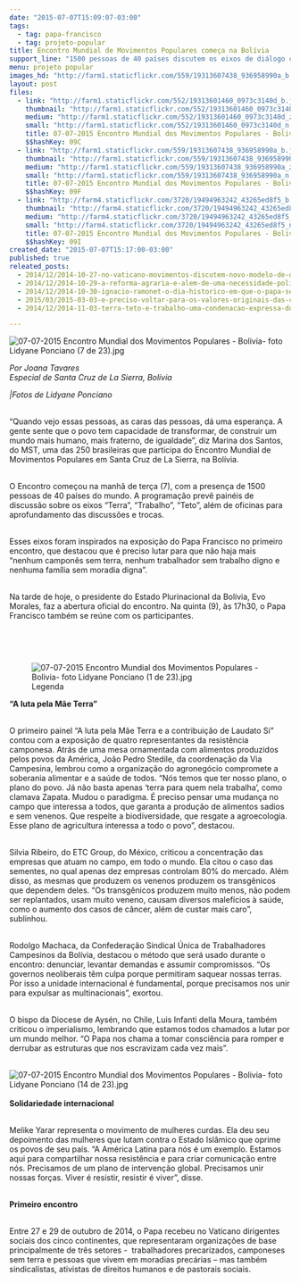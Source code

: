 ```yaml
---
date: "2015-07-07T15:09:07-03:00"
tags:
  - tag: papa-francisco
  - tag: projeto-popular
title: Encontro Mundial de Movimentos Populares começa na Bolívia
support_line: "1500 pessoas de 40 países discutem os eixos de diálogo com o Papa, que participa do evento na quinta (7)."
menu: projeto popular
images_hd: "http://farm1.staticflickr.com/559/19313607438_936958990a_b.jpg"
layout: post
files:
  - link: "http://farm1.staticflickr.com/552/19313601460_0973c3140d_b.jpg"
    thumbnail: "http://farm1.staticflickr.com/552/19313601460_0973c3140d_t.jpg"
    medium: "http://farm1.staticflickr.com/552/19313601460_0973c3140d_z.jpg"
    small: "http://farm1.staticflickr.com/552/19313601460_0973c3140d_n.jpg"
    title: 07-07-2015 Encontro Mundial dos Movimentos Populares - Bolivia- foto Lidyane Ponciano (14 de 23).jpg
    $$hashKey: 09C
  - link: "http://farm1.staticflickr.com/559/19313607438_936958990a_b.jpg"
    thumbnail: "http://farm1.staticflickr.com/559/19313607438_936958990a_t.jpg"
    medium: "http://farm1.staticflickr.com/559/19313607438_936958990a_z.jpg"
    small: "http://farm1.staticflickr.com/559/19313607438_936958990a_n.jpg"
    title: 07-07-2015 Encontro Mundial dos Movimentos Populares - Bolivia- foto Lidyane Ponciano (7 de 23).jpg
    $$hashKey: 09F
  - link: "http://farm4.staticflickr.com/3720/19494963242_43265ed8f5_b.jpg"
    thumbnail: "http://farm4.staticflickr.com/3720/19494963242_43265ed8f5_t.jpg"
    medium: "http://farm4.staticflickr.com/3720/19494963242_43265ed8f5_z.jpg"
    small: "http://farm4.staticflickr.com/3720/19494963242_43265ed8f5_n.jpg"
    title: 07-07-2015 Encontro Mundial dos Movimentos Populares - Bolivia- foto Lidyane Ponciano (1 de 23).jpg
    $$hashKey: 09I
created_date: "2015-07-07T15:17:00-03:00"
published: true
releated_posts:
  - 2014/12/2014-10-27-no-vaticano-movimentos-discutem-novo-modelo-de-desenvolvimento.md
  - 2014/12/2014-10-29-a-reforma-agraria-e-alem-de-uma-necessidade-politica-uma-obrigacao-moral-disse-papa.md
  - 2014/12/2014-10-30-ignacio-ramonet-o-dia-historico-em-que-o-papa-se-reuniu-com-os-movimentos.md
  - 2015/03/2015-03-03-e-preciso-voltar-para-os-valores-originais-das-cooperativas-afirma-papa.md
  - 2014/12/2014-11-03-terra-teto-e-trabalho-uma-condenacao-expressa-do-sistema-capitalista.md

---
```

<p><img alt="07-07-2015 Encontro Mundial dos Movimentos Populares - Bolivia- foto Lidyane Ponciano (7 de 23).jpg" src="http://farm1.staticflickr.com/559/19313607438_936958990a_b.jpg" /></p>

<p><em>Por Joana Tavares<br />
Especial de Santa Cruz de La Sierra, Bol&iacute;via</em></p>

<p><em>|Fotos de Lidyane Ponciano</em></p>

<p><br />
&ldquo;Quando vejo essas pessoas, as caras das pessoas, d&aacute; uma esperan&ccedil;a. A gente sente que o povo tem capacidade de transformar, de construir um mundo mais humano, mais fraterno, de igualdade&rdquo;, diz Marina dos Santos, do MST, uma das 250 brasileiras que participa do Encontro Mundial de Movimentos Populares em Santa Cruz de La Sierra, na Bol&iacute;via.</p>

<p><br />
O Encontro come&ccedil;ou na manh&atilde; de ter&ccedil;a (7), com a presen&ccedil;a de 1500 pessoas de 40 pa&iacute;ses do mundo. A programa&ccedil;&atilde;o prev&ecirc; pain&eacute;is de discuss&atilde;o sobre os eixos &ldquo;Terra&rdquo;, &ldquo;Trabalho&rdquo;, &ldquo;Teto&rdquo;, al&eacute;m de oficinas para aprofundamento das discuss&otilde;es e trocas.</p>

<p><br />
Esses eixos foram inspirados na exposi&ccedil;&atilde;o do Papa Francisco no primeiro encontro, que destacou que &eacute; preciso lutar para que n&atilde;o haja mais &ldquo;nenhum campon&ecirc;s sem terra, nenhum trabalhador sem trabalho digno e nenhuma fam&iacute;lia sem moradia digna&rdquo;.</p>

<p><br />
Na tarde de hoje, o presidente do Estado Plurinacional da Bol&iacute;via, Evo Morales, faz a abertura oficial do encontro. Na quinta (9), &agrave;s 17h30, o Papa Francisco tamb&eacute;m se re&uacute;ne com os participantes.</p>

<p><br />
&nbsp;</p>

<figure class="image" style="float:right"><img alt="07-07-2015 Encontro Mundial dos Movimentos Populares - Bolivia- foto Lidyane Ponciano (1 de 23).jpg" src="http://farm4.staticflickr.com/3720/19494963242_43265ed8f5_b.jpg" />
<figcaption>Legenda</figcaption>
</figure>

<p><strong>&ldquo;A luta pela M&atilde;e Terra&rdquo;</strong></p>

<p><br />
O primeiro painel &ldquo;A luta pela M&atilde;e Terra e a contribui&ccedil;&atilde;o de Laudato Si&rdquo; contou com a exposi&ccedil;&atilde;o de quatro representantes da resist&ecirc;ncia camponesa. Atr&aacute;s de uma mesa ornamentada com alimentos produzidos pelos povos da Am&eacute;rica, Jo&atilde;o Pedro Stedile, da coordena&ccedil;&atilde;o da Via Campesina, lembrou como a organiza&ccedil;&atilde;o do agroneg&oacute;cio compromete a soberania alimentar e a sa&uacute;de de todos. &ldquo;N&oacute;s temos que ter nosso plano, o plano do povo. J&aacute; n&atilde;o basta apenas &lsquo;terra para quem nela trabalha&rsquo;, como clamava Zapata. Mudou o paradigma. &Eacute; preciso pensar uma mudan&ccedil;a no campo que interessa a todos, que garanta a produ&ccedil;&atilde;o de alimentos sadios e sem venenos. Que respeite a biodiversidade, que resgate a agroecologia. Esse plano de agricultura interessa a todo o povo&rdquo;, destacou.</p>

<p><br />
Silvia Ribeiro, do ETC Group, do M&eacute;xico, criticou a concentra&ccedil;&atilde;o das empresas que atuam no campo, em todo o mundo. Ela citou o caso das sementes, no qual apenas dez empresas controlam 80% do mercado. Al&eacute;m disso, as mesmas que produzem os venenos produzem os transg&ecirc;nicos que dependem deles. &ldquo;Os transg&ecirc;nicos produzem muito menos, n&atilde;o podem ser replantados, usam muito veneno, causam diversos malef&iacute;cios &agrave; sa&uacute;de, como o aumento dos casos de c&acirc;ncer, al&eacute;m de custar mais caro&rdquo;, sublinhou.</p>

<p><br />
Rodolgo Machaca, da Confedera&ccedil;&atilde;o Sindical &Uacute;nica de Trabalhadores Campesinos da Bol&iacute;via, destacou o m&eacute;todo que ser&aacute; usado durante o encontro: denunciar, levantar demandas e assumir compromissos. &ldquo;Os governos neoliberais t&ecirc;m culpa porque permitiram saquear nossas terras. Por isso a unidade internacional &eacute; fundamental, porque precisamos nos unir para expulsar as multinacionais&rdquo;, exortou.</p>

<p><br />
O bispo da Diocese de Ays&eacute;n, no Chile, Luis Infanti della Moura, tamb&eacute;m criticou o imperialismo, lembrando que estamos todos chamados a lutar por um mundo melhor. &ldquo;O Papa nos chama a tomar consci&ecirc;ncia para romper e derrubar as estruturas que nos escravizam cada vez mais&rdquo;.<br />
&nbsp;</p>

<p><img alt="07-07-2015 Encontro Mundial dos Movimentos Populares - Bolivia- foto Lidyane Ponciano (14 de 23).jpg" src="http://farm1.staticflickr.com/552/19313601460_0973c3140d_b.jpg" /><br />
<br />
<strong>Solidariedade internacional&nbsp;&nbsp; &nbsp;</strong></p>

<p><br />
Melike Yarar representa o movimento de mulheres curdas. Ela deu seu depoimento das mulheres que lutam contra o Estado Isl&acirc;mico que oprime os povos de seu pa&iacute;s. &ldquo;A Am&eacute;rica Latina para n&oacute;s &eacute; um exemplo. Estamos aqui para compartilhar nossa resist&ecirc;ncia e para criar comunica&ccedil;&atilde;o entre n&oacute;s. Precisamos de um plano de interven&ccedil;&atilde;o global. Precisamos unir nossas for&ccedil;as. Viver &eacute; resistir, resistir &eacute; viver&rdquo;, disse.</p>

<p><br />
<strong>Primeiro encontro</strong></p>

<p><br />
Entre 27 e 29 de outubro de 2014, o Papa recebeu no Vaticano dirigentes sociais dos cinco continentes, que representaram organiza&ccedil;&otilde;es de base principalmente de tr&ecirc;s setores -&nbsp; trabalhadores precarizados, camponeses sem terra e pessoas que vivem em moradias prec&aacute;rias &ndash; mas tamb&eacute;m sindicalistas, ativistas de direitos humanos e de pastorais sociais.</p>
